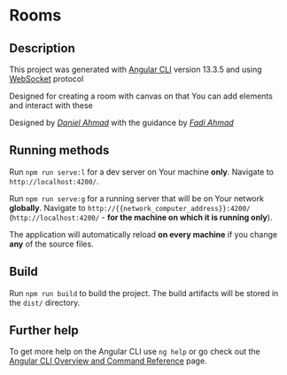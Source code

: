 # Rooms

## Description
This project was generated with [Angular CLI](https://github.com/angular/angular-cli) version 13.3.5
and using [WebSocket](https://github.com/websockets) protocol

Designed for creating a room with canvas on that You can add elements and interact with these 

Designed by [_Daniel Ahmad_](https://github.com/pogeraf/) with the guidance
by [_Fadi Ahmad_](https://github.com/fadich)

## Running methods

Run `npm run serve:l` for a dev server on Your machine **only**. Navigate to `http://localhost:4200/`.

Run `npm run serve:g` for a running server that will be on Your network **globally**. Navigate
to `http://{{network_computer_address}}:4200/`  (`http://localhost:4200/` - **for the machine on which it is running
only**).

The application will automatically reload **on every machine** if you change **any** of the source files.

## Build

Run `npm run build` to build the project. The build artifacts will be stored in the `dist/` directory.

[//]: # (## Running unit tests)

[//]: # ()

[//]: # (Run `ng test` to execute the unit tests via [Karma]&#40;https://karma-runner.github.io&#41;.)

[//]: # (## Running end-to-end tests)

[//]: # ()

[//]: # (Run `ng e2e` to execute the end-to-end tests via a platform of your choice. To use this command, you need to first add a package that implements end-to-end testing capabilities.)

## Further help

To get more help on the Angular CLI use `ng help` or go check out
the [Angular CLI Overview and Command Reference](https://angular.io/cli) page.
